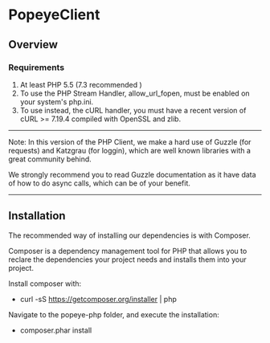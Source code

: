 # PopeyeClient

## Overview

### Requirements

1. At least PHP 5.5 (7.3 recommended )
2. To use the PHP Stream Handler, allow_url_fopen, must be enabled on your system's php.ini.
3. To use instead, the cURL handler, you must have a recent version of cURL >= 7.19.4 compiled with OpenSSL and zlib.

***
Note: In this version of the PHP Client, we make a hard use of Guzzle (for requests) and Katzgrau (for loggin), which are well known libraries with a great community behind.

We strongly recommend you to read Guzzle documentation as it have data of how to do async calls, which can be of your benefit.
***

## Installation

The recommended way of installing our dependencies is with Composer.

Composer is a dependency management tool for PHP that allows you to reclare the dependencies your project needs and installs them into your project.

Install composer with:

+ curl -sS https://getcomposer.org/installer | php

Navigate to the popeye-php folder, and execute the installation:

+ composer.phar install